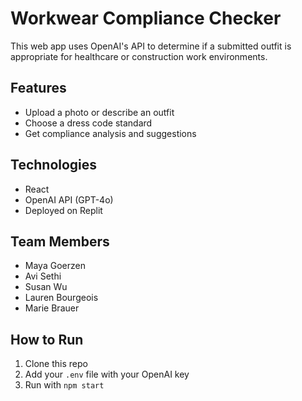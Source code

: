 # Workwear Compliance Checker

This web app uses OpenAI's API to determine if a submitted outfit is appropriate for healthcare or construction work environments.

## Features
- Upload a photo or describe an outfit
- Choose a dress code standard
- Get compliance analysis and suggestions

## Technologies
- React
- OpenAI API (GPT-4o)
- Deployed on Replit

## Team Members
- Maya Goerzen
- Avi Sethi
- Susan Wu
- Lauren Bourgeois
- Marie Brauer

## How to Run
1. Clone this repo
2. Add your `.env` file with your OpenAI key
3. Run with `npm start`
